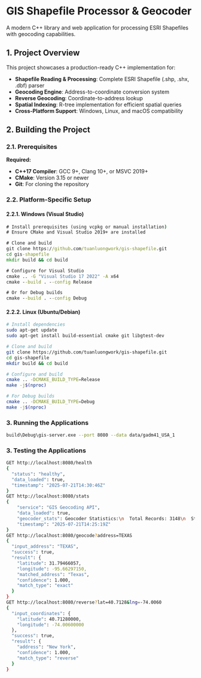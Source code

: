 # GIS Shapefile Processor & Geocoder

A modern C++ library and web application for processing ESRI Shapefiles with geocoding capabilities.

## 1. Project Overview

This project showcases a production-ready C++ implementation for:
- **Shapefile Reading & Processing**: Complete ESRI Shapefile (.shp, .shx, .dbf) parser
- **Geocoding Engine**: Address-to-coordinate conversion system
- **Reverse Geocoding**: Coordinate-to-address lookup
- **Spatial Indexing**: R-tree implementation for efficient spatial queries
- **Cross-Platform Support**: Windows, Linux, and macOS compatibility

## 2. Building the Project

### 2.1. Prerequisites

**Required:**
- **C++17 Compiler**: GCC 9+, Clang 10+, or MSVC 2019+
- **CMake**: Version 3.15 or newer
- **Git**: For cloning the repository

### 2.2. Platform-Specific Setup

#### 2.2.1. Windows (Visual Studio)
```cmd
# Install prerequisites (using vcpkg or manual installation)
# Ensure CMake and Visual Studio 2019+ are installed

# Clone and build
git clone https://github.com/tuanluongwork/gis-shapefile.git
cd gis-shapefile
mkdir build && cd build

# Configure for Visual Studio
cmake .. -G "Visual Studio 17 2022" -A x64
cmake --build . --config Release

# Or for Debug builds
cmake --build . --config Debug
```

#### 2.2.2. Linux (Ubuntu/Debian)
```bash
# Install dependencies
sudo apt-get update
sudo apt-get install build-essential cmake git libgtest-dev

# Clone and build
git clone https://github.com/tuanluongwork/gis-shapefile.git
cd gis-shapefile
mkdir build && cd build

# Configure and build
cmake .. -DCMAKE_BUILD_TYPE=Release
make -j$(nproc)

# For Debug builds
cmake .. -DCMAKE_BUILD_TYPE=Debug
make -j$(nproc)
```

### 3. Running the Applications

```bash
build\Debug\gis-server.exe --port 8080 --data data/gadm41_USA_1
```

### 3. Testing the Applications

```bash
GET http://localhost:8080/health
{
  "status": "healthy",
  "data_loaded": true,
  "timestamp": "2025-07-21T14:30:46Z"
}
GET http://localhost:8080/stats
{
    "service": "GIS Geocoding API",
    "data_loaded": true,
    "geocoder_stats": Geocoder Statistics:\n  Total Records: 3148\n  Street Index Entries: 0\n  City Index Entries: 0\n  Zip Index Entries: 0\n,
    "timestamp": "2025-07-21T14:25:19Z"
}
GET http://localhost:8080/geocode?address=TEXAS
{
  "input_address": "TEXAS",
  "success": true,
  "result": {
    "latitude": 31.79466057,
    "longitude": -95.66297150,
    "matched_address": "Texas",
    "confidence": 1.000,
    "match_type": "exact"
  }
}
GET http://localhost:8080/reverse?lat=40.7128&lng=-74.0060
{
  "input_coordinates": {
    "latitude": 40.71280000,
    "longitude": -74.00600000
  },
  "success": true,
  "result": {
    "address": "New York",
    "confidence": 1.000,
    "match_type": "reverse"
  }
}
```
